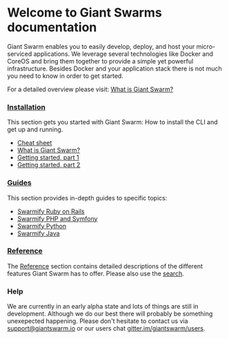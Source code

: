 # Welcome to Giant Swarms documentation

Giant Swarm enables you to easily develop, deploy, and host your micro-serviced applications. We leverage several technologies like Docker and CoreOS and bring them together to provide a simple yet powerful infrastructure. Besides Docker and your application stack there is not much you need to know in order to get started.

For a detailed overview please visit: [What is Giant Swarm?](./installation/whatisgiantswarm.md)

### <i class="fa fa-cogs"></i> [Installation](installation/cheatsheet.md)
This section gets you started with Giant Swarm: How to install the CLI and get up and running.

 * [Cheat sheet](./installation/cheatsheet.md)
 * [What is Giant Swarm?](./installation/whatisgiantswarm.md)
 * [Getting started, part 1](./installation/gettingstarted.md)
 * [Getting started, part 2](./installation/gettingstarted2.md)

### <i class="fa fa-road"></i> [Guides](guides/ruby_on_rails.md) 
This section provides in-depth guides to specific topics:
 
 * [Swarmify Ruby on Rails](./guides/ruby_on_rails.md)
 * [Swarmify PHP and Symfony](./guides/symfony.md)
 * [Swarmify Python](./guides/python.md)
 * [Swarmify Java](./guides/java.md)

### <i class="fa fa-book"></i> [Reference](reference/)
The [Reference](reference/) section contains detailed descriptions of the different features Giant Swarm has to offer. Please also use the [search](search/). 

### <i class="fa  fa-question-circle"></i> Help

We are currently in an early alpha state and lots of things are still in development. Although we do our best there will probably be something unexepected happening. Please don't hesitate to contact us via [support@giantswarm.io](mailto:support@giantswarm.io) or our users chat [gitter.im/giantswarm/users](https://gitter.im/giantswarm/users).
